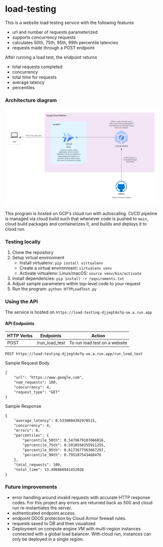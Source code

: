 # load-testing

This is a website load testing service with the following features
 - url and number of requests parameterized
 - supports concurrency requests
 - calculates 50th, 75th, 95th, 99th percentile latencies
 - requests made through a POST endpoint

After running a load test, the endpoint returns
 - total requests completed
 - concurrency
 - total time for requests
 - average latency
 - percentiles

### Architecture diagram
 ![architecture diagram](./static/arch-diagram.png)

This program is hosted on GCP's cloud run with autoscaling. CI/CD pipeline is managed via cloud build such that whenever code is pushed to `main`, cloud build packages and containerizes it, and builds and deploys it to cloud run.


### Testing locally
1. Clone the repository
2. Setup virtual environment
    - Install virtualenv: `pip install virtualenv`
    - Create a virtual environment: `virtualenv venv`
    - Activate virtualenv: Linux/macOS: `source venv/bin/activate`
3. Install dependencies: `pip install -r requirements.txt`
4. Adjust sample parameters within top-level code to your request
5. Run the program: `python HTTPLoadTest.py`


### Using the API
The service is hosted on `https://load-testing-djjegt4o7q-ue.a.run.app`

#### API Endpoints
| HTTP Verbs | Endpoints | Action |
| --- | --- | --- |
| POST | /run_load_test | To run load test on a website |

```http
POST https://load-testing-djjegt4o7q-ue.a.run.app/run_load_test
```

Sample Request Body
```
{
    "url": "https://www.google.com",
    "num_requests": 100,
    "concurrency": 4,
    "request_type": "GET"
}
```

Sample Response
```
{
    "average_latency": 0.5338004302978515,
    "concurrency": 4,
    "errors": 0,
    "percentiles": {
        "percentile_50th": 0.5479679107666016,
        "percentile_75th": 0.5910550355911255,
        "percentile_95th": 0.6173677563667297,
        "percentile_99th": 0.795107543468476
    },
    "total_requests": 100,
    "total_time": 13.496866941452026
}
```

### Future improvements
 - error handling around invalid requests with accurate HTTP response codes. For this project any errors are returned back as 500 and cloud run re-instantiates the server.
 - authenticated endpoint access.
 - endpoint DDOS protection by Cloud Armor firewall rules.
 - requests saved to DB and then visualized
 - Deployment on compute engine VM with multi-region instances connected with a global load balancer. With cloud run, instances can only be deployed in a single region.